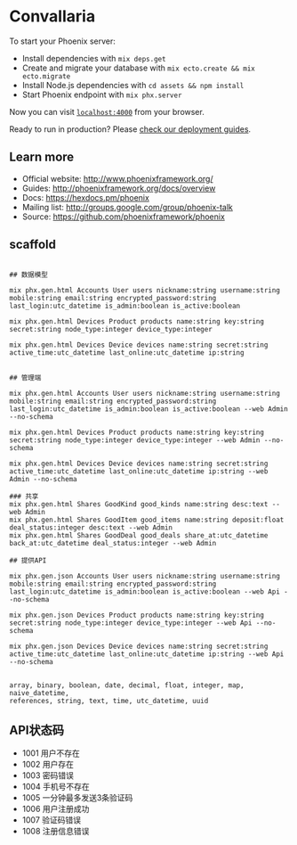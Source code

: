 # Convallaria

To start your Phoenix server:

  * Install dependencies with `mix deps.get`
  * Create and migrate your database with `mix ecto.create && mix ecto.migrate`
  * Install Node.js dependencies with `cd assets && npm install`
  * Start Phoenix endpoint with `mix phx.server`

Now you can visit [`localhost:4000`](http://localhost:4000) from your browser.

Ready to run in production? Please [check our deployment guides](http://www.phoenixframework.org/docs/deployment).

## Learn more

  * Official website: http://www.phoenixframework.org/
  * Guides: http://phoenixframework.org/docs/overview
  * Docs: https://hexdocs.pm/phoenix
  * Mailing list: http://groups.google.com/group/phoenix-talk
  * Source: https://github.com/phoenixframework/phoenix



## scaffold


```

## 数据模型

mix phx.gen.html Accounts User users nickname:string username:string mobile:string email:string encrypted_password:string last_login:utc_datetime is_admin:boolean is_active:boolean

mix phx.gen.html Devices Product products name:string key:string secret:string node_type:integer device_type:integer

mix phx.gen.html Devices Device devices name:string secret:string active_time:utc_datetime last_online:utc_datetime ip:string


## 管理端

mix phx.gen.html Accounts User users nickname:string username:string mobile:string email:string encrypted_password:string last_login:utc_datetime is_admin:boolean is_active:boolean --web Admin --no-schema

mix phx.gen.html Devices Product products name:string key:string secret:string node_type:integer device_type:integer --web Admin --no-schema

mix phx.gen.html Devices Device devices name:string secret:string active_time:utc_datetime last_online:utc_datetime ip:string --web Admin --no-schema

### 共享
mix phx.gen.html Shares GoodKind good_kinds name:string desc:text --web Admin
mix phx.gen.html Shares GoodItem good_items name:string deposit:float deal_status:integer desc:text --web Admin
mix phx.gen.html Shares GoodDeal good_deals share_at:utc_datetime back_at:utc_datetime deal_status:integer --web Admin

## 提供API

mix phx.gen.json Accounts User users nickname:string username:string mobile:string email:string encrypted_password:string last_login:utc_datetime is_admin:boolean is_active:boolean --web Api --no-schema

mix phx.gen.json Devices Product products name:string key:string secret:string node_type:integer device_type:integer --web Api --no-schema

mix phx.gen.json Devices Device devices name:string secret:string active_time:utc_datetime last_online:utc_datetime ip:string --web Api --no-schema

```


```

array, binary, boolean, date, decimal, float, integer, map, naive_datetime,
references, string, text, time, utc_datetime, uuid

```

## API状态码

- 1001 用户不存在
- 1002 用户存在
- 1003 密码错误
- 1004 手机号不存在
- 1005 一分钟最多发送3条验证码
- 1006 用户注册成功
- 1007 验证码错误
- 1008 注册信息错误